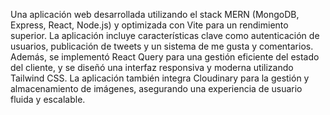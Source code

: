 Una aplicación web desarrollada utilizando el stack MERN (MongoDB, Express, React, Node.js) y optimizada con Vite para un rendimiento superior. La aplicación incluye características clave como autenticación de usuarios, publicación de tweets y un sistema de me gusta y comentarios. Además, se implementó React Query para una gestión eficiente del estado del cliente, y se diseñó una interfaz responsiva y moderna utilizando Tailwind CSS. La aplicación también integra Cloudinary para la gestión y almacenamiento de imágenes, asegurando una experiencia de usuario fluida y escalable.
